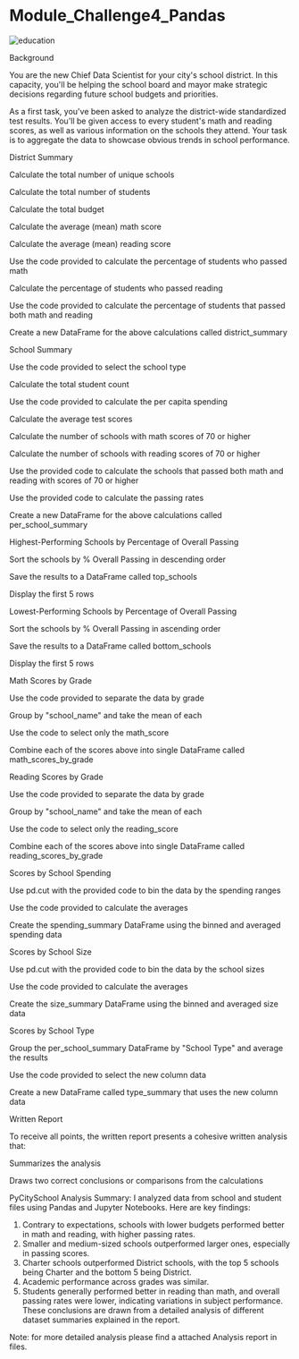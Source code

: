 # Module_Challenge4_Pandas
![education](https://github.com/SakinaJaffri/Module_Challenge4_Pandas/assets/146900226/d8bafcd3-f3c5-43b9-a1a7-9ffa04d5c697)

Background

You are the new Chief Data Scientist for your city's school district. In this capacity, you'll be helping the school board and mayor make strategic decisions regarding future school budgets and priorities.


As a first task, you've been asked to analyze the district-wide standardized test results. You'll be given access to every student's math and reading scores, as well as various information on the schools they attend. Your task is to aggregate the data to showcase obvious trends in school performance.


District Summary 


Calculate the total number of unique schools 

Calculate the total number of students 

Calculate the total budget 

Calculate the average (mean) math score 

Calculate the average (mean) reading score 

Use the code provided to calculate the percentage of students who passed math 

Calculate the percentage of students who passed reading 

Use the code provided to calculate the percentage of students that passed both math and reading 

Create a new DataFrame for the above calculations called district_summary 



School Summary 



Use the code provided to select the school type 

Calculate the total student count 

Use the code provided to calculate the per capita spending 

Calculate the average test scores 

Calculate the number of schools with math scores of 70 or higher 

Calculate the number of schools with reading scores of 70 or higher 

Use the provided code to calculate the schools that passed both math and reading with scores of 70 or higher 

Use the provided code to calculate the passing rates 

Create a new DataFrame for the above calculations called per_school_summary 

Highest-Performing Schools by Percentage of Overall Passing 

Sort the schools by % Overall Passing in descending order 

Save the results to a DataFrame called top_schools 

Display the first 5 rows 

Lowest-Performing Schools by Percentage of Overall Passing 

Sort the schools by % Overall Passing in ascending order 

Save the results to a DataFrame called bottom_schools 

Display the first 5 rows 

Math Scores by Grade 

Use the code provided to separate the data by grade 

Group by "school_name" and take the mean of each 

Use the code to select only the math_score 

Combine each of the scores above into single DataFrame called math_scores_by_grade 


Reading Scores by Grade 


Use the code provided to separate the data by grade 

Group by "school_name" and take the mean of each 

Use the code to select only the reading_score

Combine each of the scores above into single DataFrame called reading_scores_by_grade 



Scores by School Spending 



Use pd.cut with the provided code to bin the data by the spending ranges 

Use the code provided to calculate the averages 

Create the spending_summary DataFrame using the binned and averaged spending data 

Scores by School Size 

Use pd.cut with the provided code to bin the data by the school sizes 

Use the code provided to calculate the averages 

Create the size_summary DataFrame using the binned and averaged size data


Scores by School Type 



Group the per_school_summary DataFrame by "School Type" and average the results 

Use the code provided to select the new column data 

Create a new DataFrame called type_summary that uses the new column data 



Written Report 

To receive all points, the written report presents a cohesive written analysis that:

Summarizes the analysis 

Draws two correct conclusions or comparisons from the calculations 

PyCitySchool Analysis Summary: I analyzed data from school and student files using Pandas and Jupyter Notebooks. Here are key findings:
1.	Contrary to expectations, schools with lower budgets performed better in math and reading, with higher passing rates.
2.	Smaller and medium-sized schools outperformed larger ones, especially in passing scores.
3.	Charter schools outperformed District schools, with the top 5 schools being Charter and the bottom 5 being District.
4.	Academic performance across grades was similar.
5.	Students generally performed better in reading than math, and overall passing rates were lower, indicating variations in subject performance. These conclusions are drawn from a detailed analysis of different dataset summaries explained in the report.

Note: for more detailed analysis please find a attached Analysis report in files.
    
